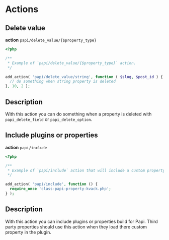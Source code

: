 # Actions

## Delete value

**action** `papi/delete_value/{$property_type}`

```php
<?php

/**
 * Example of `papi/delete_value/{$property_type}` action.
 */

add_action( 'papi/delete_value/string', function ( $slug, $post_id ) {
  // do something when string property is deleted
}, 10, 2 );
```

## Description

With this action you can do something when a property is deleted with `papi_delete_field` or `papi_delete_option`.

## Include plugins or properties

**action** `papi/include`

```php
<?php

/**
 * Example of `papi/include` action that will include a custom property.
 */

add_action( 'papi/include', function () {
  require_once 'class-papi-property-kvack.php';
} );
```

## Description

With this action you can include plugins or properties build for Papi. Third party properties should use this action when they load there custom property in the plugin.
